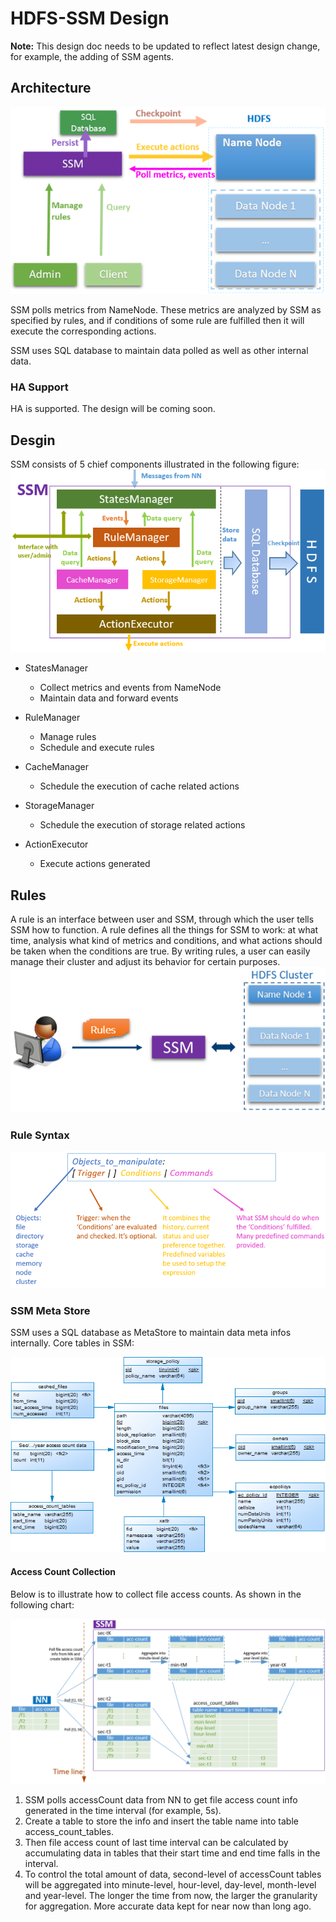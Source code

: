 # HDFS-SSM Design

**Note:** This design doc needs to be updated to reflect latest design change, for example, the adding of SSM agents.

Architecture
------------
![](https://github.com/Intel-bigdata/SSM/blob/trunk/docs/image/architecture.png)

SSM polls metrics from NameNode. These metrics are analyzed by SSM as specified by rules, and if conditions of some rule are fulfilled then it will execute the corresponding actions. 

SSM uses SQL database to maintain data polled as well as other internal data.

### HA Support
HA is supported. The design will be coming soon.

Desgin
------------
SSM consists of 5 chief components illustrated in the following figure:
![](https://github.com/Intel-bigdata/SSM/blob/trunk/docs/image/design.png)

* StatesManager
	* Collect metrics and events from NameNode
	* Maintain data and forward events 
	
* RuleManager
	* Manage rules
	* Schedule and execute rules
	
* CacheManager
	* Schedule the execution of cache related actions
	
* StorageManager
	* Schedule the execution of storage related actions
	
* ActionExecutor
	* Execute actions generated
	
## Rules
A rule is an interface between user and SSM, through which the user tells SSM how to function. A rule defines all the things for SSM to work: at what time, analysis what kind of metrics and conditions, and what actions should be taken when the conditions are true. By writing rules, a user can easily manage their cluster and adjust its behavior for certain purposes.
![](https://github.com/Intel-bigdata/SSM/blob/trunk/docs/image/usage.png)

### Rule Syntax

![](https://github.com/Intel-bigdata/SSM/blob/trunk/docs/image/rule-syntax.png)

### SSM Meta Store
SSM uses a SQL database as MetaStore to maintain data meta infos internally. Core tables in SSM:

![](https://github.com/Intel-bigdata/SSM/blob/trunk/docs/image/core-tables.png)

#### Access Count Collection
Below is to illustrate how to collect file access counts. As shown in the following chart:

![](https://github.com/Intel-bigdata/SSM/blob/trunk/docs/image/access-count-tables.png)

1. SSM polls accessCount data from NN to get file access count info generated in the time interval (for example, 5s).
2. Create a table to store the info and insert the table name into table access_count_tables.
3. Then file access count of last time interval can be calculated by accumulating data in tables that their start time and end time falls in the interval.
4. To control the total amount of data, second-level of accessCount tables will be aggregated into minute-level, hour-level, day-level, month-level and year-level. The longer the time from now, the larger the granularity for aggregation. More accurate data kept for near now than long ago.
